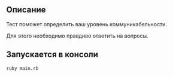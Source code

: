 ## Описание

Тест поможет определить ваш уровень коммуникабельности.

Для этого необходимо правдиво ответить на вопросы.

## Запускается в консоли

`ruby main.rb`